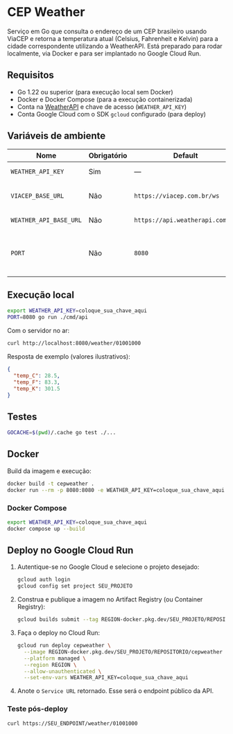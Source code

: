 # CEP Weather

Serviço em Go que consulta o endereço de um CEP brasileiro usando ViaCEP e retorna a temperatura atual (Celsius, Fahrenheit e Kelvin) para a cidade correspondente utilizando a WeatherAPI. Está preparado para rodar localmente, via Docker e para ser implantado no Google Cloud Run.

## Requisitos

- Go 1.22 ou superior (para execução local sem Docker)
- Docker e Docker Compose (para a execução containerizada)
- Conta na [WeatherAPI](https://www.weatherapi.com/) e chave de acesso (`WEATHER_API_KEY`)
- Conta Google Cloud com o SDK `gcloud` configurado (para deploy)

## Variáveis de ambiente

| Nome                    | Obrigatório | Default                              | Descrição                                |
|-------------------------|-------------|--------------------------------------|-------------------------------------------|
| `WEATHER_API_KEY`       | Sim         | —                                    | Chave da WeatherAPI.                      |
| `VIACEP_BASE_URL`       | Não         | `https://viacep.com.br/ws`           | Endpoint do serviço ViaCEP.               |
| `WEATHER_API_BASE_URL`  | Não         | `https://api.weatherapi.com/v1`      | Endpoint da WeatherAPI.                   |
| `PORT`                  | Não         | `8080`                               | Porta exposta pelo servidor HTTP.         |

## Execução local

```bash
export WEATHER_API_KEY=coloque_sua_chave_aqui
PORT=8080 go run ./cmd/api
```

Com o servidor no ar:

```bash
curl http://localhost:8080/weather/01001000
```

Resposta de exemplo (valores ilustrativos):

```json
{
  "temp_C": 28.5,
  "temp_F": 83.3,
  "temp_K": 301.5
}
```

## Testes

```bash
GOCACHE=$(pwd)/.cache go test ./...
```

## Docker

Build da imagem e execução:

```bash
docker build -t cepweather .
docker run --rm -p 8080:8080 -e WEATHER_API_KEY=coloque_sua_chave_aqui cepweather
```

### Docker Compose

```bash
export WEATHER_API_KEY=coloque_sua_chave_aqui
docker compose up --build
```

## Deploy no Google Cloud Run

1. Autentique-se no Google Cloud e selecione o projeto desejado:
   ```bash
   gcloud auth login
   gcloud config set project SEU_PROJETO
   ```
2. Construa e publique a imagem no Artifact Registry (ou Container Registry):
   ```bash
   gcloud builds submit --tag REGION-docker.pkg.dev/SEU_PROJETO/REPOSITORIO/cepweather .
   ```
3. Faça o deploy no Cloud Run:
   ```bash
   gcloud run deploy cepweather \
     --image REGION-docker.pkg.dev/SEU_PROJETO/REPOSITORIO/cepweather \
     --platform managed \
     --region REGION \
     --allow-unauthenticated \
     --set-env-vars WEATHER_API_KEY=coloque_sua_chave_aqui
   ```
4. Anote o `Service URL` retornado. Esse será o endpoint público da API.

### Teste pós-deploy

```bash
curl https://SEU_ENDPOINT/weather/01001000
```
